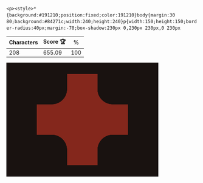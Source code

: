 `<p><style>*{background:#191210;position:fixed;color:191210}body{margin:30 80;background:#84271c;width:240;height:240}p{width:150;height:150;border-radius:40px;margin:-70;box-shadow:230px 0,230px 230px,0 230px`

| Characters | Score 🏆 | %   |
| ---------- | -------- | --- |
| 208        | 655.09   | 100 |

![](/2024/oct2024/18/20241018.png)
